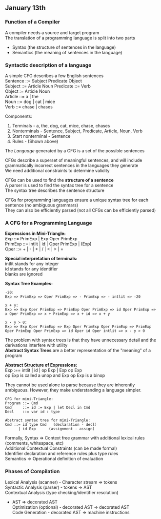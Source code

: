 ## January 13th
### Function of a Compiler
A compiler needs a source and target program  
The translation of a programming language is split into two
parts  
 - Syntax (the structure of sentences in the language)
 - Semantics (the meaning of sentences in the language)  

### Syntactic description of a language
A simple CFG describes a few English sentences  
Sentence ::= Subject Predicate Object  
Subject ::= Article Noun
Predicate ::= Verb  
Object := Article Noun  
Article ::= a | the  
Noun ::= dog | cat | mice  
Verb ::= chase | chases  

Components:
1. Terminals - a, the, dog, cat, mice, chase, chases
2. Nonterminals - Sentence, Subject, Predicate, Article,
   Noun, Verb
3. Start nonterminal - Sentence
4. Rules - (Shown above)  

The *Language* generated by a CFG is a set of the possible
sentences  

CFGs describe a superset of meaningful sentences, and will
include grammatically incorrect sentences in the languages
they generate  
We need additional constraints to determine validity  

CFGs can be used to find the **structure of a sentence**  
A parser is used to find the syntax tree for a sentence  
The syntax tree describes the sentence structure  

CFGs for programming languages ensure a unique syntax tree
for each sentence (no ambiguous grammars)  
They can also be efficiently parsed (not all CFGs can be
efficiently parsed)  

### A CFG for a Programming Language
**Expressions in Mini-Triangle:**  
*Exp* ::= PrimExp | Exp Oper PrimExp  
PrimExp ::= intlit | id | Oper PrimExp | (Exp)  
Oper ::= + | - | * | / | < | > | =  

**Special interpretation of terminals:**  
intlit stands for any integer  
id stands for any identifier  
blanks are ignored  

**Syntax Tree Examples:**  
```
-20:
Exp => PrimExp => Oper PrimExp => - PrimExp => - intlit => -20

x + y:
Exp => Exp Oper PrimExp => PrimExp Oper PrimExp => id Oper PrimExp => x Oper PrimExp => x + PrimExp => x + id => x + y

x - y > 0:
Exp => Exp Oper PrimExp => Exp Oper PrimExp Oper PrimExp => PrimExp Oper PrimExp Oper PrimExp => id Oper id Oper intlit => x - y > 0
```

The problem with syntax trees is that they have unnecessary
detail and the derivations interfere with utility  
**Abstract Syntax Trees** are a better representation of the
"meaning" of a program  

**Abstract Structure of Expressions:**  
Exp :== intlit | id | op Exp | Exp op Exp  
op Exp is called a unop and Exp op Exp is a binop  

They cannot be used alone to parse because they are inherently
ambiguous. However, they make understanding a language
simpler.  

```
CFG for mini-Triangle:
Program ::= Cmd
Cmd     ::= id := Exp | let Decl in Cmd
Decl    ::= var id : type

Abstract syntax tree for mini-Triangle:
Cmd ::= id type Cmd   (declaration - decl)
      | id Exp      (assignment - assign)
```

Formally, Syntax => Context free grammar with additional
lexical rules (comments, whitespace, etc)  
Additional Contextual Constraints (can be made formal)  
Identifier declaration and reference rules plus type rules  
Semantics => Operational definition of evaluation  

### Phases of Compilation
Lexical Analysis (scanner) - Character stream => tokens  
Syntactic Analysis (parser) - tokens => AST  
Contextual Analysis (type checking/identifier resolution)
- AST => decorated AST  
Optimization (optional) - decorated AST => decorated AST  
Code Generation - decorated AST => machine instructions  
